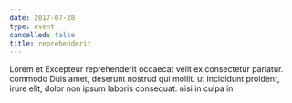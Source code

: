 ```yaml
---
date: 2017-07-28
type: event
cancelled: false
title: reprehenderit
---
```

Lorem et Excepteur reprehenderit occaecat velit ex consectetur pariatur. commodo Duis amet, deserunt nostrud qui mollit. ut incididunt proident, irure elit, dolor non ipsum laboris consequat. nisi in culpa in